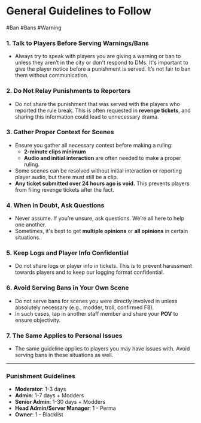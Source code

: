 # General Guidelines to Follow
#Ban #Bans #Warning

### 1. **Talk to Players Before Serving Warnings/Bans**
   - Always try to speak with players you are giving a warning or ban to unless they aren’t in the city or don't respond to DMs. It's important to give the player notice before a punishment is served. It’s not fair to ban them without communication.

### 2. **Do Not Relay Punishments to Reporters**
   - Do not share the punishment that was served with the players who reported the rule break. This is often requested in **revenge tickets**, and sharing this information could lead to unnecessary drama.

### 3. **Gather Proper Context for Scenes**
   - Ensure you gather all necessary context before making a ruling:
     - **2-minute clips minimum**
     - **Audio and initial interaction** are often needed to make a proper ruling.
   - Some scenes can be resolved without initial interaction or reporting player audio, but there must still be a clip.
   - **Any ticket submitted over 24 hours ago is void.** This prevents players from filing revenge tickets after the fact.

### 4. **When in Doubt, Ask Questions**
   - Never assume. If you’re unsure, ask questions. We’re all here to help one another.
   - Sometimes, it's best to get **multiple opinions** or **all opinions** in certain situations.

### 5. **Keep Logs and Player Info Confidential**
   - Do not share logs or player info in tickets. This is to prevent harassment towards players and to keep our logging format confidential.

### 6. **Avoid Serving Bans in Your Own Scene**
   - Do not serve bans for scenes you were directly involved in unless absolutely necessary (e.g., modder, troll, confirmed F8).
   - In such cases, tap in another staff member and share your **POV** to ensure objectivity.

### 7. **The Same Applies to Personal Issues**
   - The same guideline applies to players you may have issues with. Avoid serving bans in these situations as well.

---

### **Punishment Guidelines**

- **Moderator**: 1-3 days
- **Admin**: 1-7 days + Modders
- **Senior Admin**: 1-30 days + Modders
- **Head Admin/Server Manager**: 1 - Perma
- **Owner**: 1 - Blacklist
